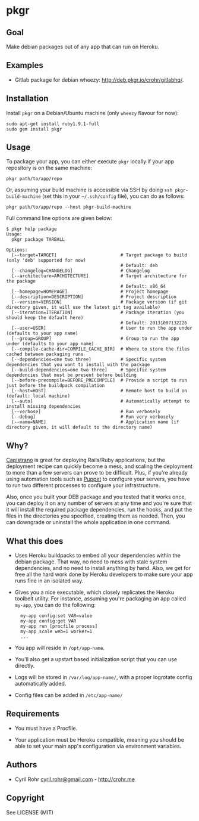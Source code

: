 # pkgr

## Goal

Make debian packages out of any app that can run on Heroku.

## Examples

* Gitlab package for debian wheezy: <http://deb.pkgr.io/crohr/gitlabhq/>.

## Installation

Install `pkgr` on a Debian/Ubuntu machine (only `wheezy` flavour for now):

    sudo apt-get install ruby1.9.1-full
    sudo gem install pkgr

## Usage

To package your app, you can either execute `pkgr` locally if your app repository is on the same machine:

    pkgr path/to/app/repo

Or, assuming your build machine is accessible via SSH by doing `ssh pkgr-build-machine` (set this in your `~/.ssh/config` file), you can do as follows:

    pkgr path/to/app/repo --host pkgr-build-machine

Full command line options are given below:

    $ pkgr help package
    Usage:
      pkgr package TARBALL

    Options:
      [--target=TARGET]                        # Target package to build (only 'deb' supported for now)
                                               # Default: deb
      [--changelog=CHANGELOG]                  # Changelog
      [--architecture=ARCHITECTURE]            # Target architecture for the package
                                               # Default: x86_64
      [--homepage=HOMEPAGE]                    # Project homepage
      [--description=DESCRIPTION]              # Project description
      [--version=VERSION]                      # Package version (if git directory given, it will use the latest git tag available)
      [--iteration=ITERATION]                  # Package iteration (you should keep the default here)
                                               # Default: 20131007132226
      [--user=USER]                            # User to run the app under (defaults to your app name)
      [--group=GROUP]                          # Group to run the app under (defaults to your app name)
      [--compile-cache-dir=COMPILE_CACHE_DIR]  # Where to store the files cached between packaging runs
      [--dependencies=one two three]           # Specific system dependencies that you want to install with the package
      [--build-dependencies=one two three]     # Specific system dependencies that must be present before building
      [--before-precompile=BEFORE_PRECOMPILE]  # Provide a script to run just before the buildpack compilation
      [--host=HOST]                            # Remote host to build on (default: local machine)
      [--auto]                                 # Automatically attempt to install missing dependencies
      [--verbose]                              # Run verbosely
      [--debug]                                # Run very verbosely
      [--name=NAME]                            # Application name (if directory given, it will default to the directory name)

## Why?

[Capistrano](http://capify.org/) is great for deploying Rails/Ruby
applications, but the deployment recipe can quickly become a mess, and scaling
the deployment to more than a few servers can prove to be difficult. Plus, if
you're already using automation tools such as
[Puppet](http://www.puppetlabs.com/) to configure your servers, you have to
run two different processes to configure your infrastructure.

Also, once you built your DEB package and you tested that it
works once, you can deploy it on any number of servers at any time and you're
sure that it will install the required package dependencies, run the hooks,
and put the files in the directories you specified, creating them as needed.
Then, you can downgrade or uninstall the whole application in one command.

## What this does

* Uses Heroku buildpacks to embed all your dependencies within the debian package. That way, no need to mess with stale system dependencies, and no need to install anything by hand. Also, we get for free all the hard work done by Heroku developers to make sure your app runs fine in an isolated way.

* Gives you a nice executable, which closely replicates the Heroku toolbelt utility. For instance, assuming you're packaging an app called `my-app`, you can do the following:

        my-app config:set VAR=value
        my-app config:get VAR
        my-app run [procfile process]
        my-app scale web=1 worker=1
        ...

* You app will reside in `/opt/app-name`.

* You'll also get a upstart based initialization script that you can use directly.

* Logs will be stored in `/var/log/app-name/`, with a proper logrotate config automatically added.

* Config files can be added in `/etc/app-name/`

## Requirements

* You must have a Procfile.

* Your application must be Heroku compatible, meaning you should be able to set your main app's configuration via environment variables.

## Authors

* Cyril Rohr <cyril.rohr@gmail.com> - <http://crohr.me>

## Copyright

See LICENSE (MIT)
